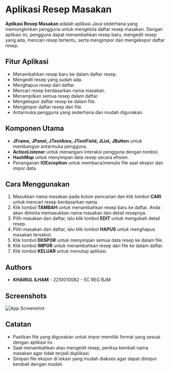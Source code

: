 # Aplikasi Resep Masakan

**Aplikasi Resep Masakan** adalah aplikasi Java sederhana yang memungkinkan pengguna untuk mengelola daftar resep masakan. Dengan aplikasi ini, pengguna dapat menambahkan resep baru, mengedit resep yang ada, mencari resep tertentu, serta mengimpor dan mengekspor daftar resep.

## Fitur Aplikasi

- Menambahkan resep baru ke dalam daftar resep.
- Mengedit resep yang sudah ada.
- Menghapus resep dari daftar.
- Mencari resep berdasarkan nama masakan.
- Menampilkan semua resep dalam daftar.
- Mengekspor daftar resep ke dalam file.
- Mengimpor daftar resep dari file.
- Antarmuka pengguna yang sederhana dan mudah digunakan.

## Komponen Utama

- **JFrame, JPanel, JTextArea, JTextField, JList, JButton** untuk membangun antarmuka pengguna.
- **ActionListener** untuk menangani interaksi pengguna dengan tombol.
- **HashMap** untuk menyimpan data resep secara efisien.
- Penanganan **IOException** untuk membaca/menulis file saat ekspor dan impor data.

## Cara Menggunakan

1. Masukkan nama masakan pada kolom pencarian dan klik tombol **CARI** untuk mencari resep berdasarkan nama.
2. Klik tombol **TAMBAH** untuk menambahkan resep baru ke daftar. Anda akan diminta memasukkan nama masakan dan detail resepnya.
3. Pilih masakan dari daftar, lalu klik tombol **EDIT** untuk mengubah detail resep.
4. Pilih masakan dari daftar, lalu klik tombol **HAPUS** untuk menghapus masakan tersebut.
5. Klik tombol **EKSPOR** untuk menyimpan semua data resep ke dalam file.
6. Klik tombol **IMPOR** untuk menambahkan resep dari file ke dalam daftar.
7. Klik tombol **KELUAR** untuk menutup aplikasi.

## Authors

- **KHAIRUL ILHAM** - 2210010082 - 5C REG BJM

## Screenshots

![App Screenshot](https://github.com/Koezingone/Khairul_Ilham-2210010082-UTS/blob/main/img/Screen%20Recording%202024-11-22%20154627.gif)

## Catatan

- Pastikan file yang digunakan untuk impor memiliki format yang sesuai dengan aplikasi ini.
- Saat menambahkan atau mengedit resep, periksa kembali nama masakan agar tidak terjadi duplikasi.
- Simpan file ekspor di lokasi yang mudah diakses agar dapat diimpor kembali dengan mudah.
